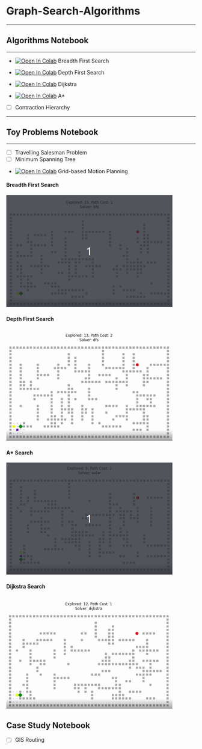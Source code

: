 # Graph-Search-Algorithms

---

## Algorithms Notebook

---

- [![Open In Colab](https://colab.research.google.com/assets/colab-badge.svg)](https://colab.research.google.com/github/SmartMobilityAlgorithms/Graph-Search-Algorithms/blob/master/breadth_first_search.ipynb)
 Breadth First Search


- [![Open In Colab](https://colab.research.google.com/assets/colab-badge.svg)](https://colab.research.google.com/github/SmartMobilityAlgorithms/Graph-Search-Algorithms/blob/master/depth_first_search.ipynb) 
Depth First Search


- [![Open In Colab](https://colab.research.google.com/assets/colab-badge.svg)](https://colab.research.google.com/github/SmartMobilityAlgorithms/Graph-Search-Algorithms/blob/master/dijkstra_search.ipynb) Dijkstra


- [![Open In Colab](https://colab.research.google.com/assets/colab-badge.svg)](https://colab.research.google.com/github/SmartMobilityAlgorithms/Graph-Search-Algorithms/blob/master/a*_search.ipynb) A*

- [ ] Contraction Hierarchy

---

## Toy Problems Notebook

---

- [ ] Travelling Salesman Problem
- [ ] Minimum Spanning Tree
- [![Open In Colab](https://colab.research.google.com/assets/colab-badge.svg)](https://colab.research.google.com/github/SmartMobilityAlgorithms/Graph-Search-Algorithms/blob/master/grid_search.ipynb) Grid-based Motion Planning </br>

#### Breadth First Search


![](./animations/bfs_grid.gif?style=centerme)

#### Depth First Search

![](./animations/dfs_grid.gif?style=center)


#### A* Search

![](./animations/astar_grid.gif?style=centerme)


#### Dijkstra Search

![](./animations/dijkstra_grid.gif?style=centerme)



## Case Study Notebook

- [ ] GIS Routing
